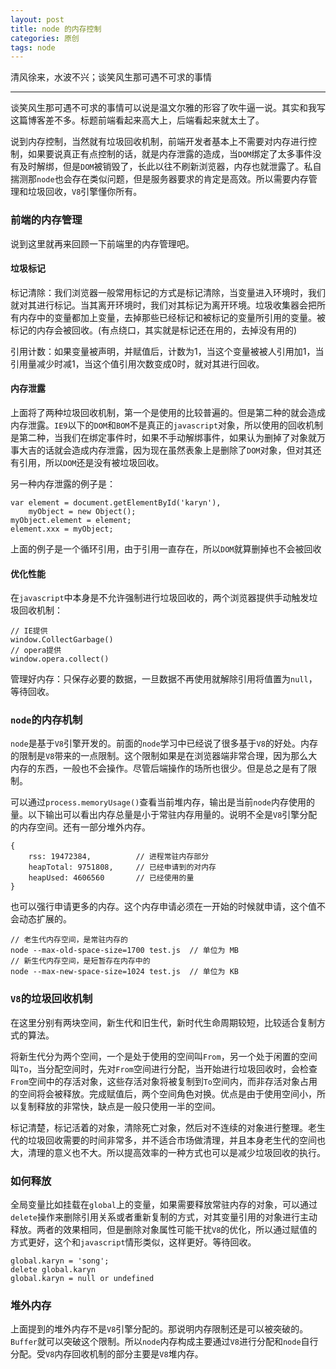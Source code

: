 ```yaml
---
layout: post
title: node 的内存控制
categories: 原创
tags: node
---
```


清风徐来，水波不兴；谈笑风生那可遇不可求的事情

<!--more-->
* * *

谈笑风生那可遇不可求的事情可以说是温文尔雅的形容了吹牛逼一说。其实和我写这篇博客差不多。标题前端看起来高大上，后端看起来就太土了。

说到内存控制，当然就有垃圾回收机制，前端开发者基本上不需要对内存进行控制，如果要说真正有点控制的话，就是内存泄露的造成，当`DOM`绑定了太多事件没有及时解绑，但是`DOM`被销毁了，长此以往不刷新浏览器，内存也就泄露了。私自揣测那`node`也会存在类似问题，但是服务器要求的肯定是高效。所以需要内存管理和垃圾回收，`V8`引擎懂你所有。

### 前端的内存管理

说到这里就再来回顾一下前端里的内存管理吧。

#### 垃圾标记

标记清除：我们浏览器一般常用标记的方式是标记清除，当变量进入环境时，我们就对其进行标记。当其离开环境时，我们对其标记为离开环境。垃圾收集器会把所有内存中的变量都加上变量，去掉那些已经标记和被标记的变量所引用的变量。被标记的内存会被回收。(有点绕口，其实就是标记还在用的，去掉没有用的)

引用计数：如果变量被声明，并赋值后，计数为1，当这个变量被被人引用加1，当引用量减少时减1，当这个值引用次数变成0时，就对其进行回收。

#### 内存泄露

上面将了两种垃圾回收机制，第一个是使用的比较普遍的。但是第二种的就会造成内存泄露。`IE9`以下的`DOM`和`BOM`不是真正的`javascript`对象，所以使用的回收机制是第二种，当我们在绑定事件时，如果不手动解绑事件，如果认为删掉了对象就万事大吉的话就会造成内存泄露，因为现在虽然表象上是删除了`DOM`对象，但对其还有引用，所以`DOM`还是没有被垃圾回收。

另一种内存泄露的例子是：

    var element = document.getElementById('karyn'),
        myObject = new Object();
    myObject.element = element;
    element.xxx = myObject;

上面的例子是一个循环引用，由于引用一直存在，所以`DOM`就算删掉也不会被回收

#### 优化性能

在`javascript`中本身是不允许强制进行垃圾回收的，两个浏览器提供手动触发垃圾回收机制：

    // IE提供
    window.CollectGarbage()
    // opera提供
    window.opera.collect()

管理好内存：只保存必要的数据，一旦数据不再使用就解除引用将值置为`null`，等待回收。

### `node`的内存机制

`node`是基于`V8`引擎开发的。前面的`node`学习中已经说了很多基于`V8`的好处。内存的限制是`V8`带来的一点限制。这个限制如果是在浏览器端非常合理，因为那么大内存的东西，一般也不会操作。尽管后端操作的场所也很少。但是总之是有了限制。

可以通过`process.memoryUsage()`查看当前堆内存，输出是当前`node`内存使用的量。以下输出可以看出内存总量是小于常驻内存用量的。说明不全是`V8`引擎分配的内存空间。还有一部分堆外内存。

    {
        rss: 19472384,          // 进程常驻内存部分
        heapTotal: 9751808,     // 已经申请到的对内存
        heapUsed: 4606560       // 已经使用的量
    }

也可以强行申请更多的内存。这个内存申请必须在一开始的时候就申请，这个值不会动态扩展的。

    // 老生代内存空间，是常驻内存的
    node --max-old-space-size=1700 test.js  // 单位为 MB
    // 新生代内存空间，是短暂存在内存中的
    node --max-new-space-size=1024 test.js  // 单位为 KB

### `V8`的垃圾回收机制

在这里分别有两块空间，新生代和旧生代，新时代生命周期较短，比较适合复制方式的算法。

将新生代分为两个空间，一个是处于使用的空间叫`From`，另一个处于闲置的空间叫`To`，当分配空间时，先对`From`空间进行分配，当开始进行垃圾回收时，会检查`From`空间中的存活对象，这些存活对象将被复制到`To`空间内，而非存活对象占用的空间将会被释放。完成赋值后，两个空间角色对换。优点是由于使用空间小，所以复制释放的非常快，缺点是一般只使用一半的空间。

标记清楚，标记活着的对象，清除死亡对象，然后对不连续的对象进行整理。老生代的垃圾回收需要的时间非常多，并不适合市场做清理，并且本身老生代的空间也大，清理的意义也不大。所以提高效率的一种方式也可以是减少垃圾回收的执行。

### 如何释放

全局变量比如挂载在`global`上的变量，如果需要释放常驻内存的对象，可以通过`delete`操作来删除引用关系或者重新复制的方式，对其变量引用的对象进行主动释放。两者的效果相同，但是删除对象属性可能干扰`V8`的优化，所以通过赋值的方式更好，这个和`javascript`情形类似，这样更好。等待回收。

    global.karyn = 'song';
    delete global.karyn
    global.karyn = null or undefined

### 堆外内存

上面提到的堆外内存不是`V8`引擎分配的。那说明内存限制还是可以被突破的。`Buffer`就可以突破这个限制。所以`node`内存构成主要通过`V8`进行分配和`node`自行分配。受`V8`内存回收机制的部分主要是`V8`堆内存。
